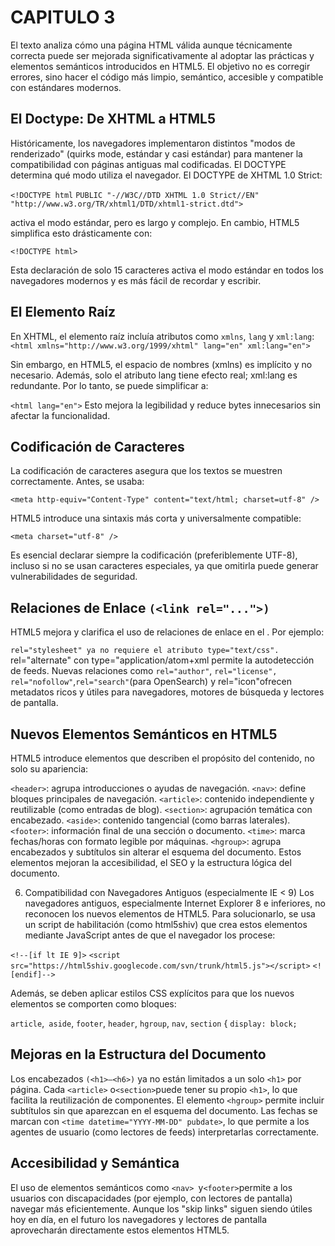 # CAPITULO 3 
El texto analiza cómo una página HTML válida aunque técnicamente correcta puede ser mejorada significativamente al adoptar las prácticas y elementos semánticos introducidos en HTML5. El objetivo no es corregir errores, sino hacer el código más limpio, semántico, accesible y compatible con estándares modernos.

## El Doctype: De XHTML a HTML5
Históricamente, los navegadores implementaron distintos "modos de renderizado" (quirks mode, estándar y casi estándar) para mantener la compatibilidad con páginas antiguas mal codificadas. El DOCTYPE determina qué modo utiliza el navegador. El DOCTYPE de XHTML 1.0 Strict:



```<!DOCTYPE html```
          ```PUBLIC "-//W3C//DTD XHTML 1.0 Strict//EN"
          "http://www.w3.org/TR/xhtml1/DTD/xhtml1-strict.dtd">```

activa el modo estándar, pero es largo y complejo. En cambio, HTML5 simplifica esto drásticamente con:

```<!DOCTYPE html>```

Esta declaración de solo 15 caracteres activa el modo estándar en todos los navegadores modernos y es más fácil de recordar y escribir.


## El Elemento Raíz <html>
En XHTML, el elemento raíz incluía atributos como ```xmlns```, ```lang``` y ```xml:lang```:
```<html xmlns="http://www.w3.org/1999/xhtml" lang="en" xml:lang="en">```

Sin embargo, en HTML5, el espacio de nombres (xmlns) es implícito y no necesario. Además, solo el atributo lang tiene efecto real; xml:lang es redundante. Por lo tanto, se puede simplificar a:

```<html lang="en">```
Esto mejora la legibilidad y reduce bytes innecesarios sin afectar la funcionalidad.

## Codificación de Caracteres
La codificación de caracteres asegura que los textos se muestren correctamente. Antes, se usaba:

```<meta http-equiv="Content-Type" content="text/html; charset=utf-8" />```

HTML5 introduce una sintaxis más corta y universalmente compatible:

```<meta charset="utf-8" />```

Es esencial declarar siempre la codificación (preferiblemente UTF-8), incluso si no se usan caracteres especiales, ya que omitirla puede generar vulnerabilidades de seguridad.

## Relaciones de Enlace ```(<link rel="...">)```
HTML5 mejora y clarifica el uso de relaciones de enlace en el <head>. Por ejemplo:

```rel="stylesheet" ya no requiere el atributo type="text/css".```
rel="alternate" con type="application/atom+xml permite la autodetección de feeds.
Nuevas relaciones como ```rel="author"```, ```rel="license",``` ```rel="nofollow"```,```rel="search"```(para OpenSearch) y rel="icon"ofrecen metadatos ricos y útiles para navegadores, motores de búsqueda y lectores de pantalla.


## Nuevos Elementos Semánticos en HTML5
HTML5 introduce elementos que describen el propósito del contenido, no solo su apariencia:

```<header>```: agrupa introducciones o ayudas de navegación.
```<nav>```: define bloques principales de navegación.
```<article>```: contenido independiente y reutilizable (como entradas de blog).
```<section>```: agrupación temática con encabezado.
```<aside>```: contenido tangencial (como barras laterales).
```<footer>```: información final de una sección o documento.
```<time>```: marca fechas/horas con formato legible por máquinas.
```<hgroup>```: agrupa encabezados y subtítulos sin alterar el esquema del documento.
Estos elementos mejoran la accesibilidad, el SEO y la estructura lógica del documento.

6. Compatibilidad con Navegadores Antiguos (especialmente IE < 9)
Los navegadores antiguos, especialmente Internet Explorer 8 e inferiores, no reconocen los nuevos elementos de HTML5. Para solucionarlo, se usa un script de habilitación (como html5shiv) que crea estos elementos mediante JavaScript antes de que el navegador los procese:

```<!--[if lt IE 9]>```
```<script src="https://html5shiv.googlecode.com/svn/trunk/html5.js"></script>```
```<![endif]-->```


Además, se deben aplicar estilos CSS explícitos para que los nuevos elementos se comporten como bloques:

```article```,``` aside```, ```footer```, ```header```, ```hgroup```, ```nav```, ```section``` {
  ```display: block;```

## Mejoras en la Estructura del Documento
Los encabezados ```(<h1>–<h6>)``` ya no están limitados a un solo ```<h1>``` por página. Cada ```<article>``` o``` <section> ```puede tener su propio ```<h1>```, lo que facilita la reutilización de componentes.
El elemento ```<hgroup>``` permite incluir subtítulos sin que aparezcan en el esquema del documento.
Las fechas se marcan con ```<time datetime="YYYY-MM-DD" pubdate>```, lo que permite a los agentes de usuario (como lectores de feeds) interpretarlas correctamente.
## Accesibilidad y Semántica
El uso de elementos semánticos como ```<nav> ```y``` <footer> ```permite a los usuarios con discapacidades (por ejemplo, con lectores de pantalla) navegar más eficientemente. Aunque los "skip links" siguen siendo útiles hoy en día, en el futuro los navegadores y lectores de pantalla aprovecharán directamente estos elementos HTML5.